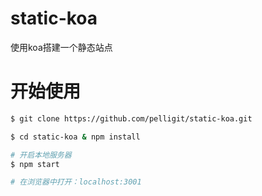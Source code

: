 # static-koa

使用koa搭建一个静态站点

# 开始使用

```bash
$ git clone https://github.com/pelligit/static-koa.git 

$ cd static-koa & npm install

# 开启本地服务器
$ npm start

# 在浏览器中打开：localhost:3001
```
